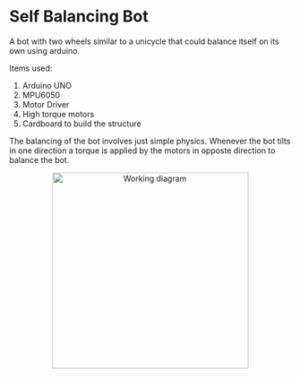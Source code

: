 # Self Balancing Bot
A bot with two wheels similar to a unicycle that could balance itself on its own using arduino.

Items used:
1) Arduino UNO
2) MPU6050
3) Motor Driver
4) High torque motors
5) Cardboard to build the structure

The balancing of the bot involves just simple physics. Whenever the bot tilts in one direction a torque is applied by the motors in opposte direction to balance the bot.

<p align="center">
  <img src="https://maker.pro/storage/a73ee39/a73ee39c4a077e861250ba7cdd6935db.jpeg" width="350" title="Working diagram">
</p>
